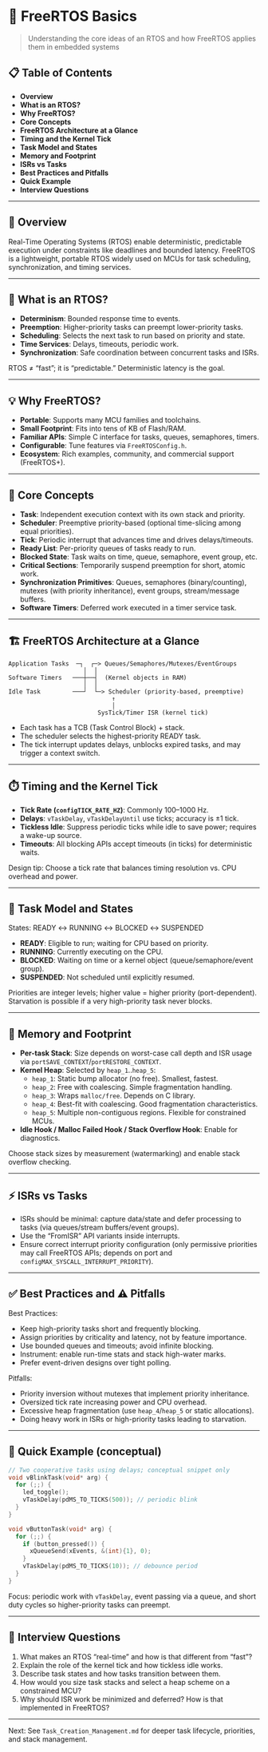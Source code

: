 # 🧠 FreeRTOS Basics

> Understanding the core ideas of an RTOS and how FreeRTOS applies them in embedded systems

## 📋 Table of Contents

- **Overview**
- **What is an RTOS?**
- **Why FreeRTOS?**
- **Core Concepts**
- **FreeRTOS Architecture at a Glance**
- **Timing and the Kernel Tick**
- **Task Model and States**
- **Memory and Footprint**
- **ISRs vs Tasks**
- **Best Practices and Pitfalls**
- **Quick Example**
- **Interview Questions**

---

## 🎯 Overview

Real-Time Operating Systems (RTOS) enable deterministic, predictable execution under constraints like deadlines and bounded latency. FreeRTOS is a lightweight, portable RTOS widely used on MCUs for task scheduling, synchronization, and timing services.

---

## 🤔 What is an RTOS?

- **Determinism**: Bounded response time to events.
- **Preemption**: Higher-priority tasks can preempt lower-priority tasks.
- **Scheduling**: Selects the next task to run based on priority and state.
- **Time Services**: Delays, timeouts, periodic work.
- **Synchronization**: Safe coordination between concurrent tasks and ISRs.

RTOS ≠ “fast”; it is “predictable.” Deterministic latency is the goal.

---

## 💡 Why FreeRTOS?

- **Portable**: Supports many MCU families and toolchains.
- **Small Footprint**: Fits into tens of KB of Flash/RAM.
- **Familiar APIs**: Simple C interface for tasks, queues, semaphores, timers.
- **Configurable**: Tune features via `FreeRTOSConfig.h`.
- **Ecosystem**: Rich examples, community, and commercial support (FreeRTOS+).

---

## 🧠 Core Concepts

- **Task**: Independent execution context with its own stack and priority.
- **Scheduler**: Preemptive priority-based (optional time-slicing among equal priorities).
- **Tick**: Periodic interrupt that advances time and drives delays/timeouts.
- **Ready List**: Per-priority queues of tasks ready to run.
- **Blocked State**: Task waits on time, queue, semaphore, event group, etc.
- **Critical Sections**: Temporarily suspend preemption for short, atomic work.
- **Synchronization Primitives**: Queues, semaphores (binary/counting), mutexes (with priority inheritance), event groups, stream/message buffers.
- **Software Timers**: Deferred work executed in a timer service task.

---

## 🏗️ FreeRTOS Architecture at a Glance

```
Application Tasks  ─┐  ┌─> Queues/Semaphores/Mutexes/EventGroups
                     │  │
Software Timers   ───┼──┤  (Kernel objects in RAM)
                     │  │
Idle Task         ───┘  └─> Scheduler (priority-based, preemptive)
                             ↑
                             │
                         SysTick/Timer ISR (kernel tick)
```

- Each task has a TCB (Task Control Block) + stack.
- The scheduler selects the highest-priority READY task.
- The tick interrupt updates delays, unblocks expired tasks, and may trigger a context switch.

---

## ⏱️ Timing and the Kernel Tick

- **Tick Rate (`configTICK_RATE_HZ`)**: Commonly 100–1000 Hz.
- **Delays**: `vTaskDelay`, `vTaskDelayUntil` use ticks; accuracy is ±1 tick.
- **Tickless Idle**: Suppress periodic ticks while idle to save power; requires a wake-up source.
- **Timeouts**: All blocking APIs accept timeouts (in ticks) for deterministic waits.

Design tip: Choose a tick rate that balances timing resolution vs. CPU overhead and power.

---

## 🔁 Task Model and States

States: READY ↔ RUNNING ↔ BLOCKED ↔ SUSPENDED

- **READY**: Eligible to run; waiting for CPU based on priority.
- **RUNNING**: Currently executing on the CPU.
- **BLOCKED**: Waiting on time or a kernel object (queue/semaphore/event group).
- **SUSPENDED**: Not scheduled until explicitly resumed.

Priorities are integer levels; higher value = higher priority (port-dependent). Starvation is possible if a very high-priority task never blocks.

---

## 🧮 Memory and Footprint

- **Per-task Stack**: Size depends on worst-case call depth and ISR usage via `portSAVE_CONTEXT`/`portRESTORE_CONTEXT`.
- **Kernel Heap**: Selected by `heap_1`..`heap_5`:
  - `heap_1`: Static bump allocator (no free). Smallest, fastest.
  - `heap_2`: Free with coalescing. Simple fragmentation handling.
  - `heap_3`: Wraps `malloc/free`. Depends on C library.
  - `heap_4`: Best-fit with coalescing. Good fragmentation characteristics.
  - `heap_5`: Multiple non-contiguous regions. Flexible for constrained MCUs.
- **Idle Hook / Malloc Failed Hook / Stack Overflow Hook**: Enable for diagnostics.

Choose stack sizes by measurement (watermarking) and enable stack overflow checking.

---

## ⚡ ISRs vs Tasks

- ISRs should be minimal: capture data/state and defer processing to tasks (via queues/stream buffers/event groups).
- Use the “FromISR” API variants inside interrupts.
- Ensure correct interrupt priority configuration (only permissive priorities may call FreeRTOS APIs; depends on port and `configMAX_SYSCALL_INTERRUPT_PRIORITY`).

---

## ✅ Best Practices and ⚠️ Pitfalls

Best Practices:
- Keep high-priority tasks short and frequently blocking.
- Assign priorities by criticality and latency, not by feature importance.
- Use bounded queues and timeouts; avoid infinite blocking.
- Instrument: enable run-time stats and stack high-water marks.
- Prefer event-driven designs over tight polling.

Pitfalls:
- Priority inversion without mutexes that implement priority inheritance.
- Oversized tick rate increasing power and CPU overhead.
- Excessive heap fragmentation (use `heap_4`/`heap_5` or static allocations).
- Doing heavy work in ISRs or high-priority tasks leading to starvation.

---

## 🧪 Quick Example (conceptual)

```c
// Two cooperative tasks using delays; conceptual snippet only
void vBlinkTask(void* arg) {
  for (;;) {
    led_toggle();
    vTaskDelay(pdMS_TO_TICKS(500)); // periodic blink
  }
}

void vButtonTask(void* arg) {
  for (;;) {
    if (button_pressed()) {
      xQueueSend(xEvents, &(int){1}, 0);
    }
    vTaskDelay(pdMS_TO_TICKS(10)); // debounce period
  }
}
```

Focus: periodic work with `vTaskDelay`, event passing via a queue, and short duty cycles so higher-priority tasks can preempt.

---

## 🎤 Interview Questions

1. What makes an RTOS “real-time” and how is that different from “fast”?
2. Explain the role of the kernel tick and how tickless idle works.
3. Describe task states and how tasks transition between them.
4. How would you size task stacks and select a heap scheme on a constrained MCU?
5. Why should ISR work be minimized and deferred? How is that implemented in FreeRTOS?

---

Next: See `Task_Creation_Management.md` for deeper task lifecycle, priorities, and stack management.


